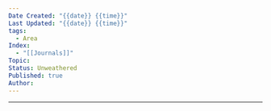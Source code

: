 ```yaml
---
Date Created: "{{date}} {{time}}"
Last Updated: "{{date}} {{time}}"
tags:
  - Area
Index:
  - "[[Journals]]"
Topic: 
Status: Unweathered
Published: true
Author:
---
```

---


